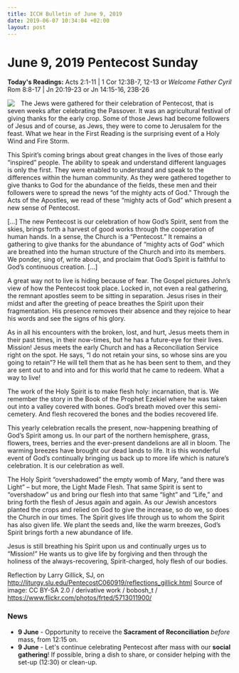 ```yaml
---
title: ICCH Bulletin of June 9, 2019
date: 2019-06-07 10:34:04 +02:00
layout: post
---
```


# June 9, 2019 Pentecost Sunday
<span style="float: right"><em>Welcome Father Cyril</em></span>
**Today's Readings:** Acts 2:1-11 | 1 Cor 12:3B-7, 12-13 or Rom 8:8-17 | Jn 20:19-23 or Jn 14:15-16, 23B-26


<img style="float: left; margin-right: 1em;" src="https://upload.wikimedia.org/wikipedia/commons/thumb/a/ab/The_Descent_Of_The_Holy_Spirit.png/800px-The_Descent_Of_The_Holy_Spirit.png">

The Jews were gathered for their celebration of Pentecost, that is seven weeks after celebrating the Passover. It was an agricultural festival of giving thanks for the early crop. Some of those Jews had become followers of Jesus and of course, as Jews, they were to come to Jerusalem for the feast. What we hear in the First Reading is the surprising event of a Holy Wind and Fire Storm.

This Spirit’s coming brings about great changes in the lives of those early “inspired” people. The ability to speak and understand different languages is only the first. They were enabled to understand and speak to the differences within the human community. As they were gathered together to give thanks to God for the abundance of the fields, these men and their followers were to spread the news “of the mighty acts of God.” Through the Acts of the Apostles, we read of these “mighty acts of God” which present a new sense of Pentecost.

[…]  The new Pentecost is our celebration of how God’s Spirit, sent from the skies, brings forth a harvest of good works through the cooperation of human hands. In a sense, the Church is a “Pentecost.” It remains a gathering to give thanks for the abundance of “mighty acts of God” which are breathed into the human structure of the Church and into its members. We ponder, sing of, write about, and proclaim that God’s Spirit is faithful to God’s continuous creation. […]  


A great way not to live is hiding because of fear. The Gospel pictures John’s view of how the Pentecost took place. Locked in, not even a real gathering, the remnant apostles seem to be sitting in separation. Jesus rises in their midst and after the greeting of peace breathes the Spirit upon their fragmentation. His presence removes their absence and they rejoice to hear his words and see the signs of his glory.

As in all his encounters with the broken, lost, and hurt, Jesus meets them in their past times, in their now-times, but he has a future-eye for their lives. Mission! Jesus meets the early Church and has a Reconciliation Service right on the spot. He says, “I do not retain your sins, so whose sins are you going to retain”? He will tell them that as he has been sent to them, and they are sent out to and into and for this world that he came to redeem. What a way to live!

The work of the Holy Spirit is to make flesh holy: incarnation, that is. We remember the story in the Book of the Prophet Ezekiel where he was taken out into a valley covered with bones. God’s breath moved over this semi-cemetery. And flesh recovered the bones and the bodies recovered life.

This yearly celebration recalls the present, now-happening breathing of God’s Spirit among us. In our part of the northern hemisphere, grass, flowers, trees, berries and the ever-present dandelions are all in bloom. The warming breezes have brought our dead lands to life. It is this wonderful event of God’s continually bringing us back up to more life which is nature’s celebration. It is our celebration as well.

The Holy Spirit “overshadowed” the empty womb of Mary, “and there was Light” – but more, the Light Made Flesh. That same Spirit is sent to “overshadow” us and bring our flesh into that same “light” and “Life,” and bring forth the flesh of Jesus again and again. As our Jewish ancestors planted the crops and relied on God to give the increase, so do we, so does the Church in our times. The Spirit gives life through us to whom the Spirit has also given life. We plant the seeds and, like the warm breezes, God’s Spirit brings forth a new abundance of life.

Jesus is still breathing his Spirit upon us and continually urges us to “Mission!” He wants us to give life by forgiving and then through the holiness of the always-recovering, Spirit-charged, holy flesh of our bodies.


Reflection by Larry Gillick, SJ, on http://liturgy.slu.edu/PentecostC060919/reflections_gillick.html
Source of image: CC BY-SA 2.0 / derivative work / bobosh_t / https://www.flickr.com/photos/frted/5713011900/

### News 

* **9 June** - Opportunity to receive the **Sacrament of Reconciliation** *before* mass, from 12:15 on.
* **9 June** - Let's continue celebrating Pentecost after mass with our **social gathering**! If possible, bring a dish to share, or consider helping with the set-up (12:30) or clean-up.
